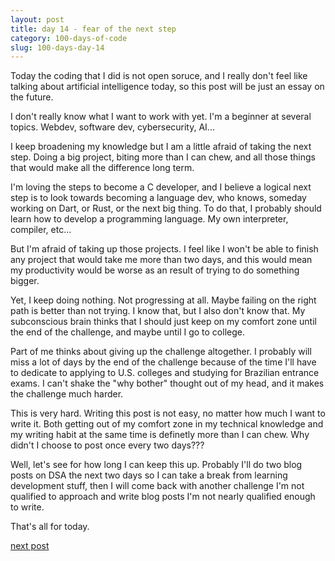 ```yaml
---
layout: post
title: day 14 - fear of the next step
category: 100-days-of-code
slug: 100-days-day-14
---
```


Today the coding that I did is not open soruce, and I really don't feel like talking about artificial intelligence today, so this post will be just an essay on the future. 

I don't really know what I want to work with yet. I'm a beginner at several topics. Webdev, software dev, cybersecurity, AI...

I keep broadening my knowledge but I am a little afraid of taking the next step. Doing a big project, biting more than I can chew, and all those things that would make all the difference long term.

I'm loving the steps to become a C developer, and I believe a logical next step is to look towards becoming a language dev, who knows, someday working on Dart, or Rust, or the next big thing. To do that, I probably should learn how to develop a programming language. My own interpreter, compiler, etc...

But I'm afraid of taking up those projects. I feel like I won't be able to finish any project that would take me more than two days, and this would mean my productivity would be worse as an result of trying to do something bigger.

Yet, I keep doing nothing. Not progressing at all. Maybe failing on the right path is better than not trying. I know that, but I also don't know that. My subconscious brain thinks that I should just keep on my comfort zone until the end of the challenge, and maybe until I go to college. 

Part of me thinks about giving up the challenge altogether. I probably will miss a lot of days by the end of the challenge because of the time I'll have to dedicate to applying to U.S. colleges and studying for Brazilian entrance exams. I can't shake the "why bother" thought out of my head, and it makes the challenge much harder.

This is very hard. Writing this post is not easy, no matter how much I want to write it. Both getting out of my comfort zone in my technical knowledge and my writing habit at the same time is definetly more than I can chew. Why didn't I choose to post once every two days???

Well, let's see for how long I can keep this up. Probably I'll do two blog posts on DSA the next two days so I can take a break from learning development stuff, then I will come back with another challenge I'm not qualified to approach and write blog posts I'm not nearly qualified enough to write.

That's all for today.

[next post](/blog/100-days-day-15)

